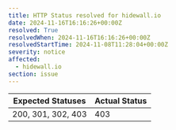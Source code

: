 ```yaml
---
title: HTTP Status resolved for hidewall.io
date: 2024-11-16T16:16:26+00:00Z
resolved: True
resolvedWhen: 2024-11-16T16:16:26+00:00Z
resolvedStartTime: 2024-11-08T11:28:04+00:00Z
severity: notice
affected:
  - hidewall.io
section: issue
---
```


| Expected Statuses | Actual Status  |
|-------------------|----------------|
| 200, 301, 302, 403 | 403 |
